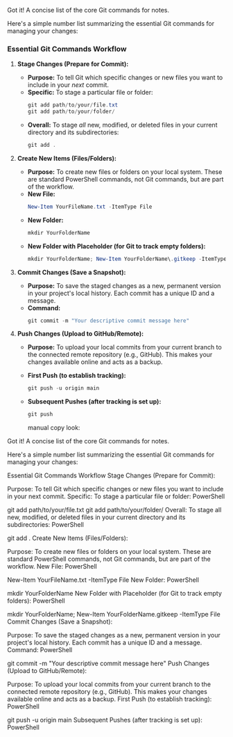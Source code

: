 Got it! A concise list of the core Git commands for notes.

Here's a simple number list summarizing the essential Git commands for managing your changes:

### Essential Git Commands Workflow

1.  **Stage Changes (Prepare for Commit):**
    * **Purpose:** To tell Git which specific changes or new files you want to include in your *next* commit.
    * **Specific:** To stage a particular file or folder:
        ```powershell
        git add path/to/your/file.txt
        git add path/to/your/folder/
        ```
    * **Overall:** To stage *all* new, modified, or deleted files in your current directory and its subdirectories:
        ```powershell
        git add .
        ```

2.  **Create New Items (Files/Folders):**
    * **Purpose:** To create new files or folders on your local system. These are standard PowerShell commands, not Git commands, but are part of the workflow.
    * **New File:**
        ```powershell
        New-Item YourFileName.txt -ItemType File
        ```
    * **New Folder:**
        ```powershell
        mkdir YourFolderName
        ```
    * **New Folder with Placeholder (for Git to track empty folders):**
        ```powershell
        mkdir YourFolderName; New-Item YourFolderName\.gitkeep -ItemType File
        ```

3.  **Commit Changes (Save a Snapshot):**
    * **Purpose:** To save the staged changes as a new, permanent version in your project's local history. Each commit has a unique ID and a message.
    * **Command:**
        ```powershell
        git commit -m "Your descriptive commit message here"
        ```

4.  **Push Changes (Upload to GitHub/Remote):**
    * **Purpose:** To upload your local commits from your current branch to the connected remote repository (e.g., GitHub). This makes your changes available online and acts as a backup.
    * **First Push (to establish tracking):**
        ```powershell
        git push -u origin main
        ```
    * **Subsequent Pushes (after tracking is set up):**
        ```powershell
        git push
        ```

        manual copy look: 



Got it! A concise list of the core Git commands for notes.

Here's a simple number list summarizing the essential Git commands for managing your changes:

Essential Git Commands Workflow
Stage Changes (Prepare for Commit):

Purpose: To tell Git which specific changes or new files you want to include in your next commit.
Specific: To stage a particular file or folder:
PowerShell

git add path/to/your/file.txt
git add path/to/your/folder/
Overall: To stage all new, modified, or deleted files in your current directory and its subdirectories:
PowerShell

git add .
Create New Items (Files/Folders):

Purpose: To create new files or folders on your local system. These are standard PowerShell commands, not Git commands, but are part of the workflow.
New File:
PowerShell

New-Item YourFileName.txt -ItemType File
New Folder:
PowerShell

mkdir YourFolderName
New Folder with Placeholder (for Git to track empty folders):
PowerShell

mkdir YourFolderName; New-Item YourFolderName\.gitkeep -ItemType File
Commit Changes (Save a Snapshot):

Purpose: To save the staged changes as a new, permanent version in your project's local history. Each commit has a unique ID and a message.
Command:
PowerShell

git commit -m "Your descriptive commit message here"
Push Changes (Upload to GitHub/Remote):

Purpose: To upload your local commits from your current branch to the connected remote repository (e.g., GitHub). This makes your changes available online and acts as a backup.
First Push (to establish tracking):
PowerShell

git push -u origin main
Subsequent Pushes (after tracking is set up):
PowerShell

